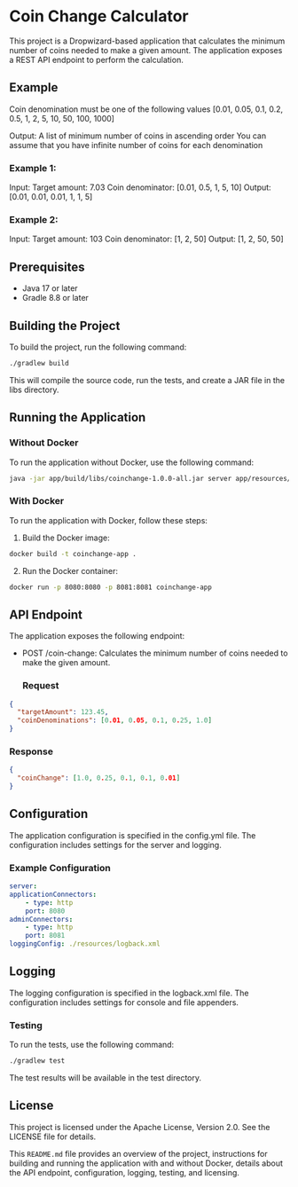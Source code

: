 # Coin Change Calculator

This project is a Dropwizard-based application that calculates the minimum number of coins needed to make a given amount. The application exposes a REST API endpoint to perform the calculation.

## Example

Coin denomination must be one of the following values [0.01, 0.05, 0.1, 0.2, 0.5, 1, 2, 5, 10, 50, 100, 1000]

Output:
A list of minimum number of coins in ascending order
You can assume that you have infinite number of coins for each denomination

### Example 1:

Input:
Target amount: 7.03
Coin denominator: [0.01, 0.5, 1, 5, 10]
Output:
[0.01, 0.01, 0.01, 1, 1, 5]

### Example 2:

Input:
Target amount: 103
Coin denominator: [1, 2, 50]
Output:
[1, 2, 50, 50]

## Prerequisites

- Java 17 or later
- Gradle 8.8 or later

## Building the Project

To build the project, run the following command:

```sh
./gradlew build
```

This will compile the source code, run the tests, and create a JAR file in the libs directory.

## Running the Application

### Without Docker

To run the application without Docker, use the following command:

```sh
java -jar app/build/libs/coinchange-1.0.0-all.jar server app/resources/config.yml
```

### With Docker

To run the application with Docker, follow these steps:

1. Build the Docker image:

```sh
docker build -t coinchange-app .
```

2. Run the Docker container:

```sh
docker run -p 8080:8080 -p 8081:8081 coinchange-app
```

## API Endpoint

The application exposes the following endpoint:

- POST /coin-change: Calculates the minimum number of coins needed to make the given amount.

  ### Request

```json
{
  "targetAmount": 123.45,
  "coinDenominations": [0.01, 0.05, 0.1, 0.25, 1.0]
}
```

### Response

```json
{
  "coinChange": [1.0, 0.25, 0.1, 0.1, 0.01]
}
```

## Configuration

The application configuration is specified in the config.yml file. The configuration includes settings for the server and logging.

### Example Configuration

```yml
server:
applicationConnectors:
    - type: http
    port: 8080
adminConnectors:
    - type: http
    port: 8081
loggingConfig: ./resources/logback.xml
```

## Logging

The logging configuration is specified in the logback.xml file. The configuration includes settings for console and file appenders.

### Testing

To run the tests, use the following command:

```sh
./gradlew test
```

The test results will be available in the test directory.

## License

This project is licensed under the Apache License, Version 2.0. See the LICENSE file for details.

This `README.md` file provides an overview of the project, instructions for building and running the application with and without Docker, details about the API endpoint, configuration, logging, testing, and licensing.
